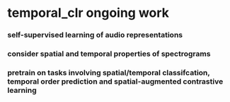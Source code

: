 # temporal_clr ongoing work
### self-supervised learning of audio representations
### consider spatial and temporal properties of spectrograms
### pretrain on tasks involving spatial/temporal classifcation, temporal order prediction and spatial-augmented contrastive learning
